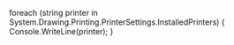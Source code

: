 foreach (string printer in System.Drawing.Printing.PrinterSettings.InstalledPrinters)
{
    Console.WriteLine(printer);
}